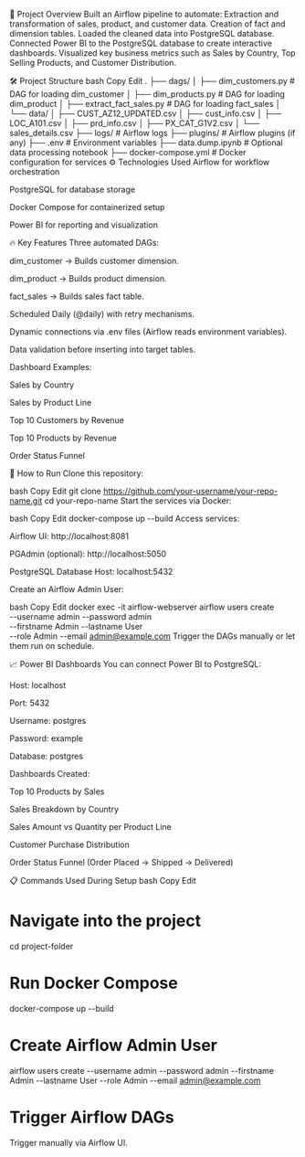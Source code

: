 🚀 Project Overview
Built an Airflow pipeline to automate:
Extraction and transformation of sales, product, and customer data.
Creation of fact and dimension tables.
Loaded the cleaned data into PostgreSQL database.
Connected Power BI to the PostgreSQL database to create interactive dashboards.
Visualized key business metrics such as Sales by Country, Top Selling Products, and Customer Distribution.

🛠 Project Structure
bash
Copy
Edit
.
├── dags/
│   ├── dim_customers.py         # DAG for loading dim_customer
│   ├── dim_products.py          # DAG for loading dim_product
│   ├── extract_fact_sales.py    # DAG for loading fact_sales
│   └── data/
│       ├── CUST_AZ12_UPDATED.csv
│       ├── cust_info.csv
│       ├── LOC_A101.csv
│       ├── prd_info.csv
│       ├── PX_CAT_G1V2.csv
│       └── sales_details.csv
├── logs/                        # Airflow logs
├── plugins/                     # Airflow plugins (if any)
├── .env                          # Environment variables
├── data.dump.ipynb               # Optional data processing notebook
├── docker-compose.yml            # Docker configuration for services
⚙️ Technologies Used
Airflow for workflow orchestration

PostgreSQL for database storage

Docker Compose for containerized setup

Power BI for reporting and visualization

🔥 Key Features
Three automated DAGs:

dim_customer → Builds customer dimension.

dim_product → Builds product dimension.

fact_sales → Builds sales fact table.

Scheduled Daily (@daily) with retry mechanisms.

Dynamic connections via .env files (Airflow reads environment variables).

Data validation before inserting into target tables.

Dashboard Examples:

Sales by Country

Sales by Product Line

Top 10 Customers by Revenue

Top 10 Products by Revenue

Order Status Funnel

🐳 How to Run
Clone this repository:

bash
Copy
Edit
git clone https://github.com/your-username/your-repo-name.git
cd your-repo-name
Start the services via Docker:

bash
Copy
Edit
docker-compose up --build
Access services:

Airflow UI: http://localhost:8081

PGAdmin (optional): http://localhost:5050

PostgreSQL Database Host: localhost:5432

Create an Airflow Admin User:

bash
Copy
Edit
docker exec -it airflow-webserver airflow users create \
  --username admin --password admin \
  --firstname Admin --lastname User \
  --role Admin --email admin@example.com
Trigger the DAGs manually or let them run on schedule.

📈 Power BI Dashboards
You can connect Power BI to PostgreSQL:

Host: localhost

Port: 5432

Username: postgres

Password: example

Database: postgres

Dashboards Created:

Top 10 Products by Sales

Sales Breakdown by Country

Sales Amount vs Quantity per Product Line

Customer Purchase Distribution

Order Status Funnel (Order Placed → Shipped → Delivered)

📋 Commands Used During Setup
bash
Copy
Edit
# Navigate into the project
cd project-folder

# Run Docker Compose
docker-compose up --build

# Create Airflow Admin User
airflow users create --username admin --password admin --firstname Admin --lastname User --role Admin --email admin@example.com

# Trigger Airflow DAGs
Trigger manually via Airflow UI.
